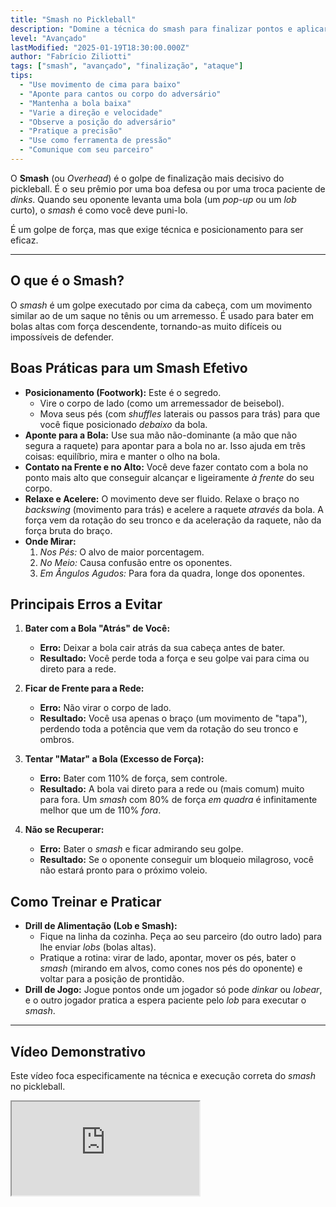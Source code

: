 ```yaml
---
title: "Smash no Pickleball"
description: "Domine a técnica do smash para finalizar pontos e aplicar pressão constante no adversário."
level: "Avançado"
lastModified: "2025-01-19T18:30:00.000Z"
author: "Fabrício Ziliotti"
tags: ["smash", "avançado", "finalização", "ataque"]
tips:
  - "Use movimento de cima para baixo"
  - "Aponte para cantos ou corpo do adversário"
  - "Mantenha a bola baixa"
  - "Varie a direção e velocidade"
  - "Observe a posição do adversário"
  - "Pratique a precisão"
  - "Use como ferramenta de pressão"
  - "Comunique com seu parceiro"
---
```


O **Smash** (ou *Overhead*) é o golpe de finalização mais decisivo do pickleball. É o seu prêmio por uma boa defesa ou por uma troca paciente de *dinks*. Quando seu oponente levanta uma bola (um *pop-up* ou um *lob* curto), o *smash* é como você deve puni-lo.

É um golpe de força, mas que exige técnica e posicionamento para ser eficaz.

---

## O que é o Smash?

O *smash* é um golpe executado por cima da cabeça, com um movimento similar ao de um saque no tênis ou um arremesso. É usado para bater em bolas altas com força descendente, tornando-as muito difíceis ou impossíveis de defender.

## Boas Práticas para um Smash Efetivo

* **Posicionamento (Footwork):** Este é o segredo.
    * Vire o corpo de lado (como um arremessador de beisebol).
    * Mova seus pés (com *shuffles* laterais ou passos para trás) para que você fique posicionado *debaixo* da bola.
* **Aponte para a Bola:** Use sua mão não-dominante (a mão que não segura a raquete) para apontar para a bola no ar. Isso ajuda em três coisas: equilíbrio, mira e manter o olho na bola.
* **Contato na Frente e no Alto:** Você deve fazer contato com a bola no ponto mais alto que conseguir alcançar e ligeiramente *à frente* do seu corpo.
* **Relaxe e Acelere:** O movimento deve ser fluido. Relaxe o braço no *backswing* (movimento para trás) e acelere a raquete *através* da bola. A força vem da rotação do seu tronco e da aceleração da raquete, não da força bruta do braço.
* **Onde Mirar:**
    1.  *Nos Pés:* O alvo de maior porcentagem.
    2.  *No Meio:* Causa confusão entre os oponentes.
    3.  *Em Ângulos Agudos:* Para fora da quadra, longe dos oponentes.

## Principais Erros a Evitar

1.  **Bater com a Bola "Atrás" de Você:**
    * **Erro:** Deixar a bola cair atrás da sua cabeça antes de bater.
    * **Resultado:** Você perde toda a força e seu golpe vai para cima ou direto para a rede.

2.  **Ficar de Frente para a Rede:**
    * **Erro:** Não virar o corpo de lado.
    * **Resultado:** Você usa apenas o braço (um movimento de "tapa"), perdendo toda a potência que vem da rotação do seu tronco e ombros.

3.  **Tentar "Matar" a Bola (Excesso de Força):**
    * **Erro:** Bater com 110% de força, sem controle.
    * **Resultado:** A bola vai direto para a rede ou (mais comum) muito para fora. Um *smash* com 80% de força *em quadra* é infinitamente melhor que um de 110% *fora*.

4.  **Não se Recuperar:**
    * **Erro:** Bater o *smash* e ficar admirando seu golpe.
    * **Resultado:** Se o oponente conseguir um bloqueio milagroso, você não estará pronto para o próximo voleio.

## Como Treinar e Praticar

* **Drill de Alimentação (Lob e Smash):**
    * Fique na linha da cozinha. Peça ao seu parceiro (do outro lado) para lhe enviar *lobs* (bolas altas).
    * Pratique a rotina: virar de lado, apontar, mover os pés, bater o *smash* (mirando em alvos, como cones nos pés do oponente) e voltar para a posição de prontidão.
* **Drill de Jogo:** Jogue pontos onde um jogador só pode *dinkar* ou *lobear*, e o outro jogador pratica a espera paciente pelo *lob* para executar o *smash*.

---

## Vídeo Demonstrativo

Este vídeo foca especificamente na técnica e execução correta do *smash* no pickleball.

<div class="youtube-video">
  <iframe 
    src="https://www.youtube.com/embed/b0q_E0e0c5A?rel=0&modestbranding=1&fs=1&cc_load_policy=1" 
    title="Técnica e Execução do Smash (YouTube)" 
    allow="accelerometer; autoplay; clipboard-write; encrypted-media; gyroscope; picture-in-picture" 
    allowfullscreen>
  </iframe>
</div>